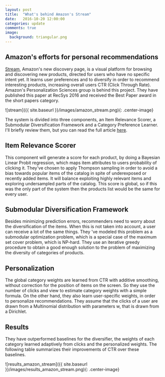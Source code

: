 ```yaml
---
layout: post
title:  "What's behind Amazon's Stream"
date:   2016-10-20 12:00:00
categories: update
comments: true
image:
  background: triangular.png
---
```


## Amazon's efforts for personal recommendations
[Stream](https://www.amazon.com/stream), Amazon's new discovery page, is a visual platform for browsing and discovering new products, directed for users who have no specific intent yet. It learns user preferences and to diversify in order to recommend interesting products, increasing overall users CTR (Click Through Rate). Amazon's Personalization Sciences group is behind this project. They have published this paper at RecSys 2016 and received the Best Paper award in the short papers category.

![stream]({{ site.baseurl }}/images/amazon_stream.png){: .center-image}

The system is divided into three components, an Item Relevance Scorer, a Submodular Diversification Framework and a Category Preference Learner. I'll briefly review them, but you can read the full article [here](http://dl.acm.org/citation.cfm?doid=2959100.2959171).

## Item Relevance Scorer
This component will generate a score for each product, by doing a Bayesian Linear Probit regression, which maps item attributes to users probability of clicking it. They've chosen to apply Thompson sampling in order to avoid a bias towards popular items of the catalog in spite of underexposed or recently added items. It will balance exploiting highly relevant items and exploring undersampled parts of the catalog. This score is global, so if this was the only part of the system then the products list would be the same for every user.

## Submodular Diversification Framework
Besides minimizing prediction errors, recommenders need to worry about the diversification of the items. When this is not taken into account, a user can receive a lot of the same things. They 've modeled this problem as a submodular optimization problem, which is a special case of the maximum set cover problem, which is NP-hard. They use an iterative greedy procedure to obtain a good enough solution to the problem of maximizing the diversity of categories of products.

## Personalization
The global category weights are learned from CTR with additive smoothing, without correction for the position of items on the screen. So they use the number of clicks and view to estimate category weights with a simple formula. On the other hand, they also learn user-specific weights, in order to personalize recommendations.  They assume that the clicks of a user are drawn from a Multinomial distribution with parameters w, that is drawn from a Dirichlet. 

## Results
They have outperformed baselines for the diversifier, the weights of each category learned adaptively from clicks and the personalized weights. The following table summarizes their improvements of CTR over these baselines.

![results_amazon_stream]({{ site.baseurl }}/images/results_amazon_stream.png){: .center-image}




